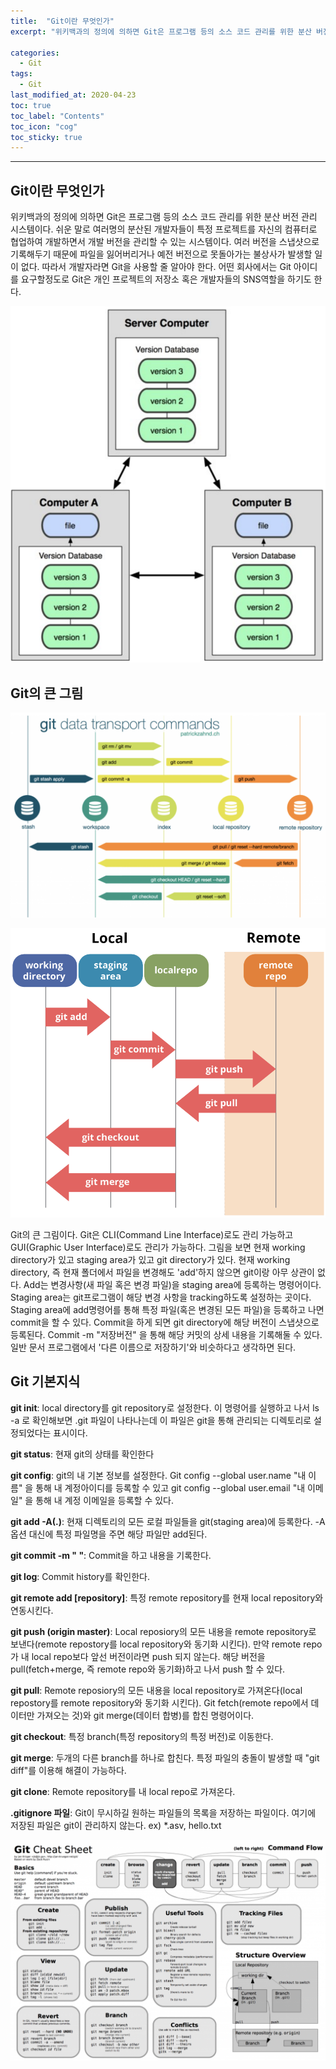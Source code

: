 ```yaml
---
title:  "Git이란 무엇인가"
excerpt: "위키백과의 정의에 의하면 Git은 프로그램 등의 소스 코드 관리를 위한 분산 버전 관리 시스템이다. "

categories:
  - Git
tags:
  - Git
last_modified_at: 2020-04-23 
toc: true
toc_label: "Contents"
toc_icon: "cog"
toc_sticky: true
---
```


---
## Git이란 무엇인가

위키백과의 정의에 의하면 Git은 프로그램 등의 소스 코드 관리를 위한 분산 버전 관리 시스템이다. 쉬운 말로 여러명의 분산된 개발자들이 특정 프로젝트를 자신의 컴퓨터로 협업하여 개발하면서 개발 버전을 관리할 수 있는 시스템이다. 여러 버전을 스냅샷으로 기록해두기 때문에 파일을 잃어버리거나 예전 버전으로 못돌아가는 불상사가 발생할 일이 없다. 따라서 개발자라면 Git을 사용할 줄 알아야 한다. 어떤 회사에서는 Git 아이디를 요구할정도로 Git은 개인 프로젝트의 저장소 혹은 개발자들의 SNS역할을 하기도 한다. 



![git1](/assets/images/git/git1.jpg)



## Git의 큰 그림

![git2](/assets/images/git/git2.jpg)

![git4](/assets/images/git/git4.jpg)

Git의 큰 그림이다. Git은 CLI(Command Line Interface)로도 관리 가능하고 GUI(Graphic User Interface)로도 관리가 가능하다. 그림을 보면 현재 working directory가 있고 staging area가 있고 git directory가 있다. 현재 working directory, 즉 현재 폴더에서 파일을 변경해도 'add'하지 않으면 git이랑 아무 상관이 없다. Add는 변경사항(새 파일 혹은 변경 파일)을 staging area에 등록하는 명령어이다. Staging area는 git프로그램이 해당 변경 사항을 tracking하도록 설정하는 곳이다. Staging area에 add명령어를 통해 특정 파일(혹은 변경된 모든 파일)을 등록하고 나면 commit을 할 수 있다. Commit을 하게 되면 git directory에 해당 버전이 스냅샷으로 등록된다. Commit -m "저장버전" 을 통해 해당 커밋의 상세 내용을 기록해둘 수 있다. 일반 문서 프로그램에서 '다른 이름으로 저장하기'와 비슷하다고 생각하면 된다.  

## Git 기본지식

**git init**: local directory를 git repository로 설정한다. 이 명령어를 실행하고 나서 ls -a 로 확인해보면 .git 파일이 나타나는데 이 파일은 git을 통해 관리되는 디렉토리로 설정되었다는 표시이다. 

**git status**: 현재 git의 상태를 확인한다

**git config**: git의 내 기본 정보를 설정한다. Git config --global user.name "내 이름" 을 통해 내 계정아이디를 등록할 수 있고  git config --global user.email "내 이메일" 을 통해 내 계정 이메일을 등록할 수 있다.   

**git add -A(.)**: 현재 디렉토리의 모든 로컬 파일들을 git(staging area)에 등록한다.  -A 옵션 대신에 특정 파일명을 주면 해당 파일만 add된다.  

**git commit -m " "**: Commit을 하고 내용을 기록한다.

**git log**: Commit history를 확인한다.

**git remote add [repository]**: 특정 remote repository를 현재 local repository와 연동시킨다. 

**git push (origin master)**: Local reposiory의 모든 내용을 remote repository로 보낸다(remote repostory를 local repository와 동기화 시킨다). 만약 remote repo가 내 local repo보다 앞선 버전이라면 push 되지 않는다. 해당 버전을 pull(fetch+merge, 즉 remote repo와 동기화)하고 나서 push 할 수 있다. 

**git pull**: Remote reposiory의 모든 내용을 local repository로 가져온다(local repostory를 remote repository와 동기화 시킨다). Git fetch(remote repo에서 데이터만 가져오는 것)와 git merge(데이터 합병)를 합친 명령어이다. 

**git checkout**: 특정 branch(특정 repository의 특정 버전)로 이동한다. 

**git merge**: 두개의 다른 branch를 하나로 합친다. 특정 파일의 충돌이 발생할 때 "git diff"를 이용해 해결이 가능하다. 

**git clone**: Remote repository를 내 local repo로 가져온다. 

**.gitignore 파일**: Git이 무시하길 원하는 파일들의 목록을 저장하는 파일이다. 여기에 저장된 파일은 git이 관리하지 않는다. ex) *.asv, hello.txt

![gitother](/assets/images/git/gitother.jpg)








